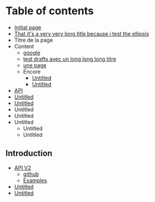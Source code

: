 # Table of contents

* [Initial page](README.md)
* [That it's a very very long title because i test the ellipsis](welcome-to-the-home-page-of-my-docs.md)
* Titre de la page
* Content
  * [google](https://google.com)
  * [test drafts avec un long long long titre](untitled-1/test-drafts.md)
  * [une page](untitled-1/untitled-1-1.md)
  * Encore
    * [Untitled](untitled-1/untitled-6/untitled-3.md)
    * [Untitled](untitled-1/untitled-6/untitled-5.md)
* [API](api.md)
* [Untitled](untitled-2.md)
* [Untitled](untitled-2-1.md)
* Untitled
* Untitled
* Untitled
  * Untitled
  * Untitled

## Introduction

* [API V2](introduction/apiv2context/README.md)
  * [github](https://github.com/GitbookIO/gitbook-new)
  * [Examples](https://github.com/GitbookIO/gitbook-new/pull/1923/files)
* [Untitled](introduction/untitled-1.md)
* [Untitled](introduction/untitled.md)

